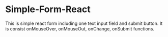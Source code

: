 # Simple-Form-React
This is simple react form including one text input field and submit button. It is consist onMouseOver, onMouseOut, onChange, onSubmit functions.
